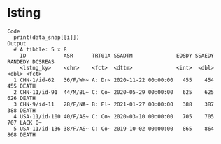 # lsting

    Code
      print(data_snap[[i]])
    Output
      # A tibble: 5 x 8
        ID            ASR      TRT01A SSADTM              EOSDY SSAEDY RANDEDY DCSREAS
        <lstng_ky>    <chr>    <fct>  <dttm>              <int>  <dbl>   <dbl> <fct>  
      1 CHN-1/id-62   36/F/WH~ A: Dr~ 2020-11-22 00:00:00   455    454     455 DEATH  
      2 CHN-11/id-91  44/M/BL~ C: Co~ 2020-05-29 00:00:00   625    625     626 DEATH  
      3 CHN-9/id-11   28/F/NA~ B: Pl~ 2021-01-27 00:00:00   388    387     388 DEATH  
      4 USA-11/id-100 40/F/AS~ C: Co~ 2020-03-10 00:00:00   705    705     707 LACK O~
      5 USA-11/id-136 38/F/AS~ C: Co~ 2019-10-02 00:00:00   865    864     868 DEATH  

